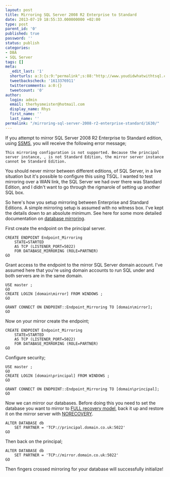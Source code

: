 ```yaml
---
layout: post
title: Mirroring SQL Server 2008 R2 Enterprise to Standard
date: 2013-07-19 18:55:33.000000000 +02:00
type: post
parent_id: '0'
published: true
password: ''
status: publish
categories:
- DBA
- SQL Server
tags: []
meta:
  _edit_last: '1'
  shorturls: a:3:{s:9:"permalink";s:88:"http://www.youdidwhatwithtsql.com/mirroring-sql-server-2008-r2-enterprise-standard/1630/";s:7:"tinyurl";s:26:"http://tinyurl.com/mkfbn7e";s:4:"isgd";s:19:"http://is.gd/Rvbgmz";}
  tweetbackscheck: '1613376911'
  twittercomments: a:0:{}
  tweetcount: '0'
author:
  login: admin
  email: therhysmeister@hotmail.com
  display_name: Rhys
  first_name: ''
  last_name: ''
permalink: "/mirroring-sql-server-2008-r2-enterprise-standard/1630/"
---
```

If you attempt to mirror SQL Server 2008 R2 Enterprise to Standard edition, using [SSMS](http://msdn.microsoft.com/en-us/library/ms174173.aspx "SQL Server Management Studio"), you will receive the following error message;

```
This mirroring configuration is not supported. Because the principal server instance, , is not Standard Edition, the mirror server instance cannot be Standard Edition.
```

You should never mirror between different editions, of SQL Server, in a live situation but it's possible to configure this using TSQL. I wanted to test mirroring over a WAN link, the SQL Server we had over there was Standard Edition, and I didn't want to go through the rigmarole of setting up another SQL box.

So here's how you setup mirroring between Enterprise and Standard Editions. A simple mirroring setup is assumed with no witness box. I've kept the details down to an absolute minimum. See here for some more detailed documentation on [database mirroring](http://msdn.microsoft.com/en-us/library/ms190941(v=sql.105).aspx "SQL Server Database Mirroring").

First create the endpoint on the principal server.

```
CREATE ENDPOINT Endpoint_Mirroring
    STATE=STARTED
    AS TCP (LISTENER_PORT=5022)
    FOR DATABASE_MIRRORING (ROLE=PARTNER)
GO
```

Grant access to the endpoint to the mirror SQL Server domain account. I've assumed here that you're using domain accounts to run SQL under and both servers are in the same domain.

```
USE master ;
GO
CREATE LOGIN [domain\mirror] FROM WINDOWS ;
GO

GRANT CONNECT ON ENDPOINT::Endpoint_Mirroring TO [domain\mirror];
GO
```

Now on your mirror create the endpoint;

```
CREATE ENDPOINT Endpoint_Mirroring
    STATE=STARTED
    AS TCP (LISTENER_PORT=5022)
    FOR DATABASE_MIRRORING (ROLE=PARTNER)
GO
```

Configure security;

```
USE master ;
GO
CREATE LOGIN [domain\principal] FROM WINDOWS ;
GO

GRANT CONNECT ON ENDPOINT::Endpoint_Mirroring TO [domain\principal];
GO
```

Now we can mirror our databases. Before doing this you need to set the database you want to mirror to [FULL recovery model](http://msdn.microsoft.com/en-us/library/ms189275.aspx "FULL Recovery model"), back it up and restore it on the mirror server with [NORECOVERY](http://msdn.microsoft.com/en-us/library/ms191455(v=sql.105).aspx "SQL Server Backups NORECOVERY").

```
ALTER DATABASE db
    SET PARTNER = 'TCP://principal.domain.co.uk:5022'
GO
```

Then back on the principal;

```
ALTER DATABASE db
    SET PARTNER = 'TCP://mirror.domain.co.uk:5022'
GO
```

Then fingers crossed mirroring for your database will successfully initialize!

